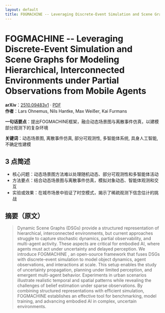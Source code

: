 ```yaml
---
layout: default
title: FOGMACHINE -- Leveraging Discrete-Event Simulation and Scene Graphs for Modeling Hierarchical, Interconnected Environments under Partial Observations from Mobile Agents
---
```


# FOGMACHINE -- Leveraging Discrete-Event Simulation and Scene Graphs for Modeling Hierarchical, Interconnected Environments under Partial Observations from Mobile Agents
**arXiv**：[2510.09483v1](https://arxiv.org/abs/2510.09483) · [PDF](https://arxiv.org/pdf/2510.09483.pdf)  
**作者**：Lars Ohnemus, Nils Hantke, Max Weißer, Kai Furmans  

**一句话要点**：提出FOGMACHINE框架，融合动态场景图与离散事件仿真，以建模部分观测下的复杂环境

**关键词**：动态场景图, 离散事件仿真, 部分可观测性, 多智能体系统, 具身人工智能, 不确定性建模

## 3 点简述
- 核心问题：动态场景图方法难以处理随机动态、部分可观测性和多智能体活动
- 方法要点：结合动态场景图与离散事件仿真，模拟对象动态、智能体观测和交互
- 实验或效果：在城市场景中验证了时空模式，揭示了稀疏观测下信念估计的挑战

## 摘要（原文）

> Dynamic Scene Graphs (DSGs) provide a structured representation of
> hierarchical, interconnected environments, but current approaches struggle to
> capture stochastic dynamics, partial observability, and multi-agent activity.
> These aspects are critical for embodied AI, where agents must act under
> uncertainty and delayed perception. We introduce FOGMACHINE , an open-source
> framework that fuses DSGs with discrete-event simulation to model object
> dynamics, agent observations, and interactions at scale. This setup enables the
> study of uncertainty propagation, planning under limited perception, and
> emergent multi-agent behavior. Experiments in urban scenarios illustrate
> realistic temporal and spatial patterns while revealing the challenges of
> belief estimation under sparse observations. By combining structured
> representations with efficient simulation, FOGMACHINE establishes an effective
> tool for benchmarking, model training, and advancing embodied AI in complex,
> uncertain environments.

